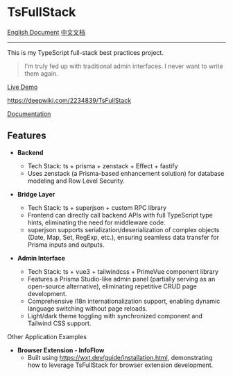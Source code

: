 # TsFullStack  

[English Document](./README.md) [中文文档](./README_zh.md)  

---  

This is my TypeScript full-stack best practices project.  

> I'm truly fed up with traditional admin interfaces. I never want to write them again.  

[Live Demo](http://tsfullstack.heartstack.space/)  

https://deepwiki.com/2234839/TsFullStack  

[Documentation](https://shenzilong.cn/index/TsFullStack.html#20250413211142-d533spm)  

## Features  

- **Backend**  
  - Tech Stack: ts + prisma + zenstack + Effect + fastify  
  - Uses zenstack (a Prisma-based enhancement solution) for database modeling and Row Level Security.  

- **Bridge Layer**  
  - Tech Stack: ts + superjson + custom RPC library  
  - Frontend can directly call backend APIs with full TypeScript type hints, eliminating the need for middleware code.  
  - superjson supports serialization/deserialization of complex objects (Date, Map, Set, RegExp, etc.), ensuring seamless data transfer for Prisma inputs and outputs.  

- **Admin Interface**  
  - Tech Stack: ts + vue3 + tailwindcss + PrimeVue component library  
  - Features a Prisma Studio-like admin panel (partially serving as an open-source alternative), eliminating repetitive CRUD page development.  
  - Comprehensive i18n internationalization support, enabling dynamic language switching without page reloads.  
  - Light/dark theme toggling with synchronized component and Tailwind CSS support.  

Other Application Examples  

- **Browser Extension - InfoFlow**  
  - Built using https://wxt.dev/guide/installation.html, demonstrating how to leverage TsFullStack for browser extension development.